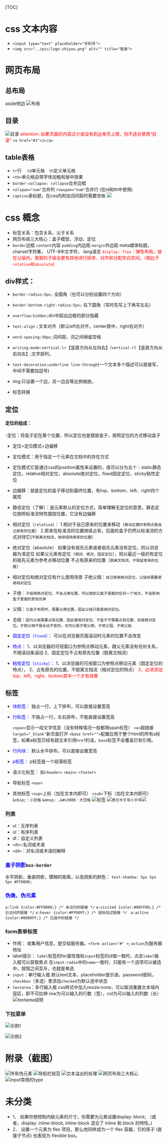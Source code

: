 [TOC]



# css 文本内容
- `<input type="text" placeholder="手机号">`
- `<img src="../pic/logo-zhiyou.png" alt="" title="智游">`
# 网页布局
## 总布局
  aside侧边
![布局](2022-09-06-14-59-36.png)
## 目录
![目录](2022-09-06-16-06-11.png)
<font color="red">attention:
    如果页面的内容过少或没有到达单页上限，则不适合使用“目录”</font>
  `<a href="#1">1</a>`

## table表格
- `tr`行&emsp; `td`单元格&emsp;`th`定义单元格
- `<th>`单元格自带字体加粗和居中效果
- `border-collapse: collapse`合并边框
- `colspan="num"`合并列     `rowspan="num"`合并行 (在td和th中使用)
- `caption`表标题，在css内附加词间距时需要空格
  ![](2022-09-07-17-35-38.png)







# css 概念
- 标签关系：包含关系，父子关系
- 网页布局三大核心：盒子模型、浮动、定位
- `border`边框 `content`内容 `padding`内边距 `margin`外边距
  meta媒体标题，
  charset字符集，
  UTF-8中文字符，
  lang语言
  <font color='red'>
  `display: flex`：弹性布局，放在父级内，里面的子级会更有效地进行排序、对齐和分配空白空间。（相比于`relative`和`absolute`）
  </font>
## div样式：
- `border-radius:5px;` 全圆角（也可以分别设置四个方向）
- `border-bottom-right-radius:5px;` 右下圆角（写时先写上下再写左右）
- `overflow:hidden;`div中超出边框的部分隐藏
- `text-align；`文本对齐（默认left左对齐，center居中，right右对齐）
- `word-spacing:30px;`词间距，词之间保留空格
- `writing-mode:vertical-lr`【竖直方向从左向右】/`vertical-rl`【竖直方向从右向左】;文字排列，
- `text-decoration:underline line-through`(一个文本多个描述可以直接写，中间不需要加逗号)
- img:只设置一个边，另一边会等比例缩放。

- 标签转换
## 定位
#### 定位的组成：
-定位：将盒子定在某个位置，所以定位也是摆放盒子，按照定位的方式移动盒子
- 定位=定位模式+边偏移
- 定位模式：用于指定一个元素在文档中的存在方式
- 定位模式它是通过css的position属性来设置的，值可以分为五个：static静态定位，relative相对定位，absolute绝对定位，fixed固定定位，sticky粘性定位

- 边偏移：就是定位的盒子移动到最终位置，有top、bottom、left、right四个属性

- 静态定位（了解）：是元素默认的定位方式，简单理解无定位的意思，静态定位按照标准流特性摆放位置，它没有边偏移
- 相对定位（`relative`）：
  1.相对于自己原来的位置来移动（`移动位置时参照点是自己原来的位置`）
  2.原来在标准流的位置继续占有，后面的盒子仍然以标准流的方式对待它(`不脱离文档流，继续保持原来的位置`)
- 绝对定位（absolute）
  如果没有祖先元素或者祖先元素没有定位，则以浏览器为准定位
  如果父元素有定位（`相对、绝对、固定定位`），则以最近一级的有定位的祖先元素为参考点移动位置
  不占有原来的位置（`脱离文档流，不保留原来的位置`）
- 相对定位和绝对定位有什么使用场景
  子绝父相：`自己使用绝对定位，父级则需要使用相对定位`
- 子绝：`子级用绝对定位，不会占用位置，可以放到父盒子里面的任何一个地方，不会影响盒子里面的其他兄弟`
- 父相：`父盒子布局时，需要占用位置，因此父级只能是相对定位。`
- 总结：`因为父级需要占有位置，因此是相对定位，子盒子不需要占有位置，则是绝对定位。子绝父相不是永远不变的，也可以是子绝父绝、子绝父固、子绝父粘`
  
- <font color='blue'>固定定位（`fixed`）：</font>
  可以在浏览器页面滚动时元素的位置不会改变
- <font color='blue'>特点：</font>
  1、以浏览器的可视窗口为参照点移动元素，跟父元素没有任何关系，不随滚动条滚动
  2、固定定位不占有原先位置（脱离文档流）

- <font color='blue'>粘性定位（`sticky`）：</font>
  1、以浏览器的可视窗口为参照点移动元素（固定定位的特点），
  2、占有原先的位置，不脱离文档流（相对定位的特点）
  <font color='red'>3、必须添加top、left、right、bottom其中一个才有效果</font>


## 标签
- <font color='blue'>块标签：</font>
  独占一行，上下排布，可以直接设置宽高
- <font color='blue'>行标签：</font>
  不独占一行，左右排布，不能直接设置宽高

  `<span>`显示一段文字信息（没有特殊情况一般都用span标签）
  `<a>`超链接   `target="_blank"`新页面打开
  `<base href="">`配置应用于整个html的所有a标签，如果a标签已经有超文本引用`href`的话，`base`标签不会覆盖已有引用。


- <font color='blue'>行内块：</font>
  默认水平排布，可以直接设置宽高
- <font color='blue'>p标签：</font>
  p标签是一个段落标签
- 语义化标签：
  如`<header>` `<main>` `<footer>`
- 导航标签
  `<nav>`
- 其他标签
  `<sup>`上标（加在文本内即可）
  `<sub>`下标（加在文本内即可）
  `&nbsp;：小空格`   `&emsp; ,&#x3000：大空格`
  ![标签](2022-09-06-16-17-40.png)
  ![](2022-09-06-16-47-29.png)`表示大于号小于号`![](2022-09-06-16-48-00.png)



### 列表
- ul：无序列表
- ol：有序列表
- dl：自定义列表
- `<dt>`:名词或术语
- `<dd>`：对名词或术语的解释
  <dl> 
      <dt>
      <dd></dd>
      <dd></dd>
      </dt>
   </dl>



### <font color='blue'>盒子阴影</font>`box-border`
  水平阴影，垂直阴影，模糊的距离，以及阴影的颜色：
  `text-shadow: 5px 5px 5px #FF0000;`

### <font color='blue'>伪类、伪元素</font>

  `a:link {color:#FF0000;} /* 未访问的链接 */`
  `a:visited {color:#00FF00;} /* 已访问的链接 */`
  `a:hover {color:#FF00FF;} /* 鼠标划过链接 */`
  ` a:active {color:#0000FF;} /* 已选中的链接 */`

### form表单标签

- 作用：
  收集用户信息，提交给服务器。`<form action="#" >`;
  `action`为服务器地址
- label提示：
  `label`标签的for属性值和`input`标签的id值一致时，点击`label`输入框可以获取焦点
  在`input:radio`中的`name`一致时，只能有一个选项可以被选中，按钮之间互斥，也就是单选
- `input`：单行输入框
  默认text文本，placeholder提示语，password密码，`checkbox`（多选）里添加`checked`为默认选中状态
- `textarea`：多行输入框
  css样式中加入resize:none，可以取消重置文本域内容区，即不可拉伸
  row为可以输入的行数（宽），col为可以输入的列数（长）
![textarea说明](2022-09-07-17-26-14.png)

### 下拉菜单

![示例1](2022-09-07-17-34-02.png)

![示例2](2022-09-07-17-38-52.png)

  




# 附录（截图）

![所有伪元素](2022-09-06-09-55-14.png)
![导航栏规范](2022-09-06-09-57-09.png)
![文本溢出的处理](2022-09-06-10-20-11.png)
![网页布局三大核心](2022-09-06-14-33-03.png)
![input常用的type](2022-09-06-22-12-59.png)


<font color='blue'></font>



# 未分类
- 1、
如果你想控制内联元素的尺寸，你需要为元素设置display: block; （或者，display: inline-block; inline-block 混合了 inline 和 block 的特性。)
- 2、
设置一个元素为 flex 项目，那么他同样成为一个 flex 容器，它的孩子 (直接子节点) 也表现为 flexible box。